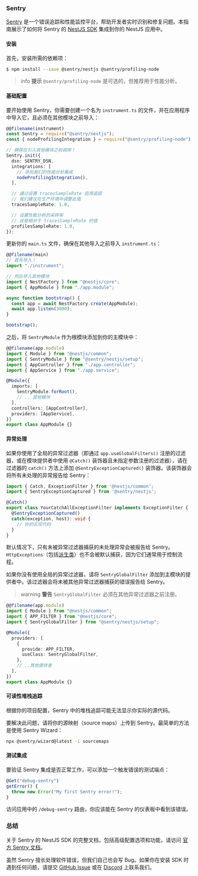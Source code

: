 ### Sentry

[Sentry](https://sentry.io) 是一个错误追踪和性能监控平台，帮助开发者实时识别和修复问题。本指南展示了如何将 Sentry 的 [NestJS SDK](https://docs.sentry.io/platforms/javascript/guides/nestjs/) 集成到你的 NestJS 应用中。

#### 安装

首先，安装所需的依赖项：

```bash
$ npm install --save @sentry/nestjs @sentry/profiling-node
```

> info **提示** `@sentry/profiling-node` 是可选的，但推荐用于性能分析。

#### 基础配置

要开始使用 Sentry，你需要创建一个名为 `instrument.ts` 的文件，并在应用程序中导入它，且必须在其他模块之前导入：

```typescript
@@filename(instrument)
const Sentry = require("@sentry/nestjs");
const { nodeProfilingIntegration } = require("@sentry/profiling-node");

// 确保在引入其他模块之前调用！
Sentry.init({
  dsn: SENTRY_DSN,
  integrations: [
    // 添加我们的性能分析集成
    nodeProfilingIntegration(),
  ],

  // 通过设置 tracesSampleRate 启用追踪
  // 我们建议在生产环境中调整此值
  tracesSampleRate: 1.0,

  // 设置性能分析的采样率
  // 这是相对于 tracesSampleRate 的值
  profilesSampleRate: 1.0,
});
```

更新你的 `main.ts` 文件，确保在其他导入之前导入 `instrument.ts`：

```typescript
@@filename(main)
// 首先导入！
import "./instrument";

// 然后导入其他模块
import { NestFactory } from "@nestjs/core";
import { AppModule } from "./app.module";

async function bootstrap() {
  const app = await NestFactory.create(AppModule);
  await app.listen(3000);
}

bootstrap();
```

之后，将 `SentryModule` 作为根模块添加到你的主模块中：

```typescript
@@filename(app.module)
import { Module } from "@nestjs/common";
import { SentryModule } from "@sentry/nestjs/setup";
import { AppController } from "./app.controller";
import { AppService } from "./app.service";

@Module({
  imports: [
    SentryModule.forRoot(),
    // ...其他模块
  ],
  controllers: [AppController],
  providers: [AppService],
})
export class AppModule {}
```

#### 异常处理

如果你使用了全局的异常过滤器（即通过 `app.useGlobalFilters()` 注册的过滤器，或在模块提供者中使用 `@Catch()` 装饰器且未指定参数注册的过滤器），请在过滤器的 `catch()` 方法上添加 `@SentryExceptionCaptured()` 装饰器。该装饰器会将所有未处理的异常报告给 Sentry：

```typescript
import { Catch, ExceptionFilter } from '@nestjs/common';
import { SentryExceptionCaptured } from '@sentry/nestjs';

@Catch()
export class YourCatchAllExceptionFilter implements ExceptionFilter {
  @SentryExceptionCaptured()
  catch(exception, host): void {
    // 你的实现代码
  }
}
```

默认情况下，只有未被异常过滤器捕获的未处理异常会被报告给 Sentry。`HttpExceptions`（包括[派生类](https://docs.nestjs.com/exception-filters#built-in-http-exceptions)）也不会被默认捕获，因为它们通常用于控制流程。

如果你没有使用全局的异常过滤器，请将 `SentryGlobalFilter` 添加到主模块的提供者中。该过滤器会将未被其他异常过滤器捕获的错误报告给 Sentry。

> warning **警告** `SentryGlobalFilter` 必须在其他异常过滤器之前注册。

```typescript
@@filename(app.module)
import { Module } from "@nestjs/common";
import { APP_FILTER } from "@nestjs/core";
import { SentryGlobalFilter } from "@sentry/nestjs/setup";

@Module({
  providers: [
    {
      provide: APP_FILTER,
      useClass: SentryGlobalFilter,
    },
    // ..其他提供者
  ],
})
export class AppModule {}
```

#### 可读性堆栈追踪

根据你的项目配置，Sentry 中的堆栈追踪可能无法显示你实际的源代码。

要解决此问题，请将你的源映射（source maps）上传到 Sentry。最简单的方法是使用 Sentry Wizard：

```bash
npx @sentry/wizard@latest -i sourcemaps
```

#### 测试集成

要验证 Sentry 集成是否正常工作，可以添加一个触发错误的测试端点：

```typescript
@Get("debug-sentry")
getError() {
  throw new Error("My first Sentry error!");
}
```

访问应用中的 `/debug-sentry` 路由，你应该能在 Sentry 的仪表板中看到该错误。

### 总结

关于 Sentry 的 NestJS SDK 的完整文档，包括高级配置选项和功能，请访问 [官方 Sentry 文档](https://docs.sentry.io/platforms/javascript/guides/nestjs/)。

虽然 Sentry 擅长处理软件错误，但我们自己也会写 Bug。如果你在安装 SDK 时遇到任何问题，请提交 [GitHub Issue](https://github.com/getsentry/sentry-javascript/issues) 或在 [Discord](https://discord.com/invite/sentry) 上联系我们。